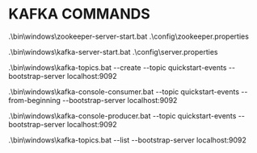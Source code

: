 KAFKA COMMANDS
==============

.\bin\windows\zookeeper-server-start.bat .\config\zookeeper.properties

.\bin\windows\kafka-server-start.bat .\config\server.properties

.\bin\windows\kafka-topics.bat --create --topic quickstart-events --bootstrap-server localhost:9092

.\bin\windows\kafka-console-consumer.bat --topic quickstart-events --from-beginning --bootstrap-server localhost:9092

.\bin\windows\kafka-console-producer.bat --topic quickstart-events --bootstrap-server localhost:9092

.\bin\windows\kafka-topics.bat --list --bootstrap-server localhost:9092